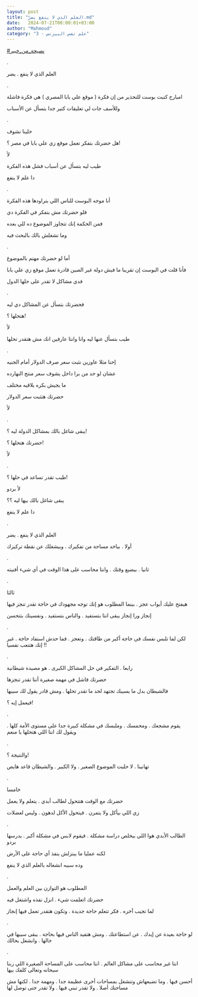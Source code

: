 ```yaml
---
layout: post
title: "العلم الذي لا ينفع يضرّ.md"
date:   2024-07-21T00:00:01+03:00
author: "Mahmoud"
category: "3 - علم نفس البيزنس"
---
```

[<u>\#نصيحة_من_خبير</u>](https://www.facebook.com/hashtag/%D9%86%D8%B5%D9%8A%D8%AD%D8%A9_%D9%85%D9%86_%D8%AE%D8%A8%D9%8A%D8%B1?__eep__=6&__cft__%5b0%5d=AZW8UT7wWFoq_Q7G8Qmd5SGJ2o0hijq0RnUMstCdFa68KIf83k7JIXNF9qlTVqosMAcH_iKyUzi-JAjMppdH0gcZ1KBRE-KHlCjT4DCA1zA_fY5OC0qFjM83yoQpau5bNdLc2STrNdiXJ4HzicuEWWd0zhuQbxkH-ypdUOAQZRkYyg&__tn__=*NK-R)

.

العلم الذي لا ينفع . يضر

.

امبارح كتبت بوست للتحذير من إن فكرة ( موقع علي بابا
المصري ) هي فكرة فاشلة

وللأسف جات لي تعليقات كتير جدا بتسأل عن الأسباب

.

خلينا نشوف

هل حضرتك بتفكر تعمل موقع زي علي بابا في مصر ؟!

لأ

طيب ليه بتسأل عن أسباب فشل هذه الفكرة

دا علم لا ينفع

.

أنا موجه البوست للناس اللي بتراودها هذه الفكرة

فلو حضرتك مش بتفكر في الفكرة دي

فمن الحكمة إنك تتجاوز الموضوع ده للي بعده

وما تشغلش بالك بالبحث فيه

.

أما لو حضرتك مهتم بالموضوع

فأنا قلت في البوست إن تقريبا ما فيش دولة غير الصين قادرة
تعمل موقع زي علي بابا

فدي مشاكل لا تقدر على حلها الدول

.

فحضرتك بتسأل عن المشاكل دي ليه

هتحلها ؟!

لأ

طيب بتسأل عنها ليه وانا وانتا عارفين انك مش هتقدر
تحلها

.

إحنا مثلا عاوزين نثبت سعر صرف الدولار أمام الجنيه

عشان لو حد من برا داخل يشوف سعر منتج النهارده

ما يجيش بكره يلاقيه مختلف

حضرتك هتثبت سعر الدولار

لأ

.

يبقى شاغل بالك بمشاكل الدولة ليه ؟!

حضرتك هتحلها ؟!

لأ

.

طيب تقدر تساعد في حلها ؟!

لأ بردو

يبقى شاغل بالك بيها ليه ؟؟

دا علم لا ينفع

.

العلم الذي لا ينفع . يضر

أولا . بياخد مساحة من تفكيرك . وبيشغلك عن نقطة
تركيزك

.

ثانيا . بيضيع وقتك . وانتا محاسب على هذا الوقت في أي شيء
أفنيته

.

ثالثا

هيفتح عليك أبواب عجز . بينما المطلوب هو إنك توجه مجهودك
في حاجة تقدر تنجز فيها

إنجاز ورا إنجاز يبقى انتا بتستفيد . والناس بتستفيد .
ونفسيتك بتتحسن

.

لكن لما تلبس نفسك في حاجة أكبر من طاقتك . وتعجز . فما
حدش استفاد حاجة . غير إنك هتتعب نفسيا !!

.

رابعا . التفكير في حل المشاكل الكبرى . هو مصيدة
شيطانية

حضرتك فاشل في مهمة صغيرة أنتا تقدر تنجزها

فالشيطان بدل ما يسيبك تجتهد لحد ما تقدر تحلها . ومش قادر
يقول لك سيبها

فيعمل إيه ؟!

.

يقوم مشجعك . ومحمسك . وملبسك في مشكلة كبيرة جدا على
مستوى الأمة كلها . ويقول لك انتا اللي هتحلها يا منعم

.

والنتيجة ؟!

تهانينا . لا حليت الموضوع الصغير . ولا الكبير . والشيطان
قاعد هايص

.

خامسا

حضرتك مع الوقت هتتحول لطالب أبدي . يتعلم ولا يعمل

زي اللي بيأكل ولا يتمرن . فيتحول الأكل لدهون . وليس
لعضلات

.

الطالب الأبدي هوا اللي بيخلص دراسة مشكلة . فيقوم لابس في
مشكلة أكبر . يدرسها بردو

لكنه عمليا ما بينزلش ينفذ أي حاجة على الأرض

وده سببه انشغاله بالعلم الذي لا ينفع

.

المطلوب هو التوازن بين العلم والعمل

حضرتك اتعلمت شيء . انزل نفذه واشتغل فيه

لما تجيب آخره . فكر تتعلم حاجة جديدة . وتكون هتقدر تعمل
فيها إنجاز

.

لو حاجة بعيدة عن إيدك . عن استطاعتك . ومش هتفيد الناس
فيها بحاجة . يبقى سيبها في حالها . وانشغل بحالك

.

انتا غير محاسب على مشاكل العالم . انتا محاسب على المساحة
الصغيرة اللي ربنا سبحانه وتعالى كلفك بيها

أحسن فيها . وما تضيعهاش وتنشغل بمساحات أخرى عظيمة جدا .
ومهمة جدا . لكنها مش مساحتك أصلا . ولا تقدر تبني فيها . ولا تقدر حتى
توصل لها
